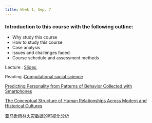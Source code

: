 ```yaml
---
title: Week 1, Sep. 7
---
```


### Introduction to this course with the following outline:

- Why study this course
- How to study this course
- Case analysis
- Issues and challenges faced
- Course schedule and assessment methods

Lecture
: [Slides](), 

Reading
:[Computational social science](https://lazerlab.net/publication/computational-social-science)

[Predicting Personality from Patterns of Behavior Collected with Smartphones](https://www.pnas.org/doi/full/10.1073/pnas.1920484117)

[The Conceptual Structure of Human Relationships Across Modern and Historical Cultures](https://osf.io/preprints/psyarxiv/ut6qp)

[亚马逊雨林火灾数据的可视化分析](https://whiterr.github.io/2020/01/01/%E4%BA%9A%E9%A9%AC%E9%80%8A%E9%9B%A8%E6%9E%97%E7%81%AB%E7%81%BE%E6%95%B0%E6%8D%AE%E7%9A%84%E5%8F%AF%E8%A7%86%E5%8C%96%E5%88%86%E6%9E%90.html)
